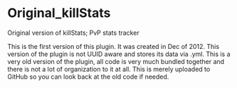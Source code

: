 # Original_killStats
Original version of killStats; PvP stats tracker

This is the first version of this plugin. It was created in Dec of 2012. This version of the plugin is not UUID aware and stores its data
via .yml. This is a very old version of the plugin, all code is very much bundled together and there is not a lot of organization to it at 
all. This is merely uploaded to GitHub so you can look back at the old code if needed.
